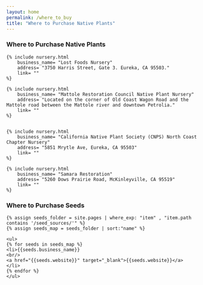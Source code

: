```yaml
---
layout: home                                                            
permalink: /where_to_buy
title: "Where to Purchase Native Plants"
---
```

<div class="nurseries">
	<h3>Where to Purchase Native Plants</h3>

	{% include nursery.html 
		business_name= "Lost Foods Nursery"
		address= "3750 Harris Street, Gate 3. Eureka, CA 95503." 
		link= ""
	%}
	
	{% include nursery.html 
		business_name= "Mattole Restoration Council Native Plant Nursery"
		address= "Located on the corner of Old Coast Wagon Road and the Mattole road between the Mattole river and downtown Petrolia." 
		link= ""
	%}

	
	{% include nursery.html 
		business_name= "California Native Plant Society (CNPS) North Coast Chapter Nursery"
		address= "5851 Mrytle Ave, Eureka, CA 95503"
		link= ""
	%}
	
	{% include nursery.html 
		business_name= "Samara Restoration"
		address= "5260 Dows Prairie Road, McKinleyville, CA 95519"
		link= ""
	%}
</div>

<div class="nurseries">
	<h3>Where to Purchase Seeds</h3>

	{% assign seeds_folder = site.pages | where_exp: "item" , "item.path contains '/seed_sources/'" %}
	{% assign seeds_map = seeds_folder | sort:"name" %}

	<ul>
	{% for seeds in seeds_map %}
	<li>{{seeds.business_name}}
	<br/>
	<a href="{{seeds.website}}" target="_blank">{{seeds.website}}</a>
	</li>
	{% endfor %}
	</ul>
</div>
